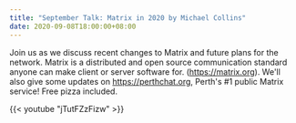 ```yaml
---
title: "September Talk: Matrix in 2020 by Michael Collins"
date: 2020-09-08T18:00:00+08:00
---
```


Join us as we discuss recent changes to Matrix and future plans for
the network. Matrix is a distributed and open source communication
standard anyone can make client or server software
for.<!--more--> (https://matrix.org). We'll also give some updates on
https://perthchat.org, Perth's #1 public Matrix service! Free pizza
included.

{{< youtube "jTutFZzFizw" >}}

